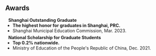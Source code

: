 ## Awards

<h4 style="margin:0 10px 0;">Shanghai Outstanding Graduate</h4>

<ul style="margin:0 0 5px;">
  <li><autocolor><b>The highest honor for graduates in Shanghai, PRC.</b></autocolor></li>
  <li><autocolor>Shanghai Municipal Education Commission, Mar. 2023.</autocolor></li>
</ul>

<h4 style="margin:0 10px 0;">National Scholarship for Graduate Students</h4>

<ul style="margin:0 0 5px;">
  <li><autocolor><b>Top 0.2% nationwide.</b></autocolor></li>
  <li><autocolor>Ministry of Education of the People's Republic of China, Dec. 2021.</autocolor></li>
</ul>